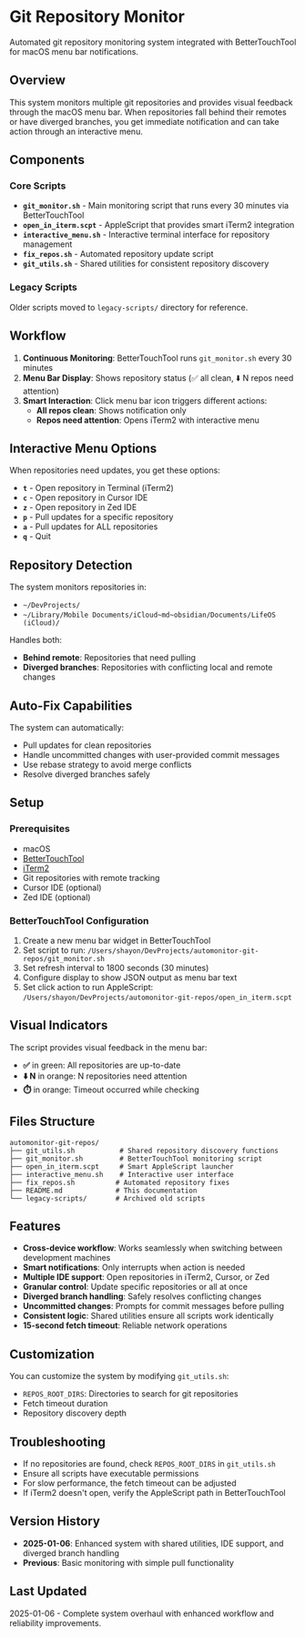 # Git Repository Monitor

Automated git repository monitoring system integrated with BetterTouchTool for macOS menu bar notifications.

## Overview

This system monitors multiple git repositories and provides visual feedback through the macOS menu bar. When repositories fall behind their remotes or have diverged branches, you get immediate notification and can take action through an interactive menu.

## Components

### Core Scripts

- **`git_monitor.sh`** - Main monitoring script that runs every 30 minutes via BetterTouchTool
- **`open_in_iterm.scpt`** - AppleScript that provides smart iTerm2 integration
- **`interactive_menu.sh`** - Interactive terminal interface for repository management
- **`fix_repos.sh`** - Automated repository update script
- **`git_utils.sh`** - Shared utilities for consistent repository discovery

### Legacy Scripts

Older scripts moved to `legacy-scripts/` directory for reference.

## Workflow

1. **Continuous Monitoring**: BetterTouchTool runs `git_monitor.sh` every 30 minutes
2. **Menu Bar Display**: Shows repository status (✅ all clean, ⬇️ N repos need attention)
3. **Smart Interaction**: Click menu bar icon triggers different actions:
   - **All repos clean**: Shows notification only
   - **Repos need attention**: Opens iTerm2 with interactive menu

## Interactive Menu Options

When repositories need updates, you get these options:

- **`t`** - Open repository in Terminal (iTerm2)
- **`c`** - Open repository in Cursor IDE  
- **`z`** - Open repository in Zed IDE
- **`p`** - Pull updates for a specific repository
- **`a`** - Pull updates for ALL repositories
- **`q`** - Quit

## Repository Detection

The system monitors repositories in:
- `~/DevProjects/`
- `~/Library/Mobile Documents/iCloud~md~obsidian/Documents/LifeOS (iCloud)/`

Handles both:
- **Behind remote**: Repositories that need pulling
- **Diverged branches**: Repositories with conflicting local and remote changes

## Auto-Fix Capabilities

The system can automatically:
- Pull updates for clean repositories
- Handle uncommitted changes with user-provided commit messages
- Use rebase strategy to avoid merge conflicts
- Resolve diverged branches safely

## Setup

### Prerequisites

- macOS
- [BetterTouchTool](https://folivora.ai/)
- [iTerm2](https://iterm2.com/)
- Git repositories with remote tracking
- Cursor IDE (optional)
- Zed IDE (optional)

### BetterTouchTool Configuration

1. Create a new menu bar widget in BetterTouchTool
2. Set script to run: `/Users/shayon/DevProjects/automonitor-git-repos/git_monitor.sh`
3. Set refresh interval to 1800 seconds (30 minutes)
4. Configure display to show JSON output as menu bar text
5. Set click action to run AppleScript: `/Users/shayon/DevProjects/automonitor-git-repos/open_in_iterm.scpt`

## Visual Indicators

The script provides visual feedback in the menu bar:

- **✅** in green: All repositories are up-to-date
- **⬇️ N** in orange: N repositories need attention
- **⏱️** in orange: Timeout occurred while checking

## Files Structure

```
automonitor-git-repos/
├── git_utils.sh           # Shared repository discovery functions
├── git_monitor.sh         # BetterTouchTool monitoring script
├── open_in_iterm.scpt     # Smart AppleScript launcher
├── interactive_menu.sh    # Interactive user interface
├── fix_repos.sh          # Automated repository fixes
├── README.md             # This documentation
└── legacy-scripts/       # Archived old scripts
```

## Features

- **Cross-device workflow**: Works seamlessly when switching between development machines
- **Smart notifications**: Only interrupts when action is needed
- **Multiple IDE support**: Open repositories in iTerm2, Cursor, or Zed
- **Granular control**: Update specific repositories or all at once
- **Diverged branch handling**: Safely resolves conflicting changes
- **Uncommitted changes**: Prompts for commit messages before pulling
- **Consistent logic**: Shared utilities ensure all scripts work identically
- **15-second fetch timeout**: Reliable network operations

## Customization

You can customize the system by modifying `git_utils.sh`:

- `REPOS_ROOT_DIRS`: Directories to search for git repositories
- Fetch timeout duration
- Repository discovery depth

## Troubleshooting

- If no repositories are found, check `REPOS_ROOT_DIRS` in `git_utils.sh`
- Ensure all scripts have executable permissions
- For slow performance, the fetch timeout can be adjusted
- If iTerm2 doesn't open, verify the AppleScript path in BetterTouchTool

## Version History

- **2025-01-06**: Enhanced system with shared utilities, IDE support, and diverged branch handling
- **Previous**: Basic monitoring with simple pull functionality

## Last Updated

2025-01-06 - Complete system overhaul with enhanced workflow and reliability improvements.